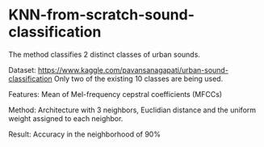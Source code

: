 # KNN-from-scratch-sound-classification

The method classifies 2 distinct classes of urban sounds.

Dataset: https://www.kaggle.com/pavansanagapati/urban-sound-classification Only two of the existing 10 classes are being used.

Features: Mean of Mel-frequency cepstral coefficients (MFCCs)

Method: Architecture with 3 neighbors, Euclidian distance and the uniform weight assigned to each neighbor.

Result: Accuracy in the neighborhood of 90%


